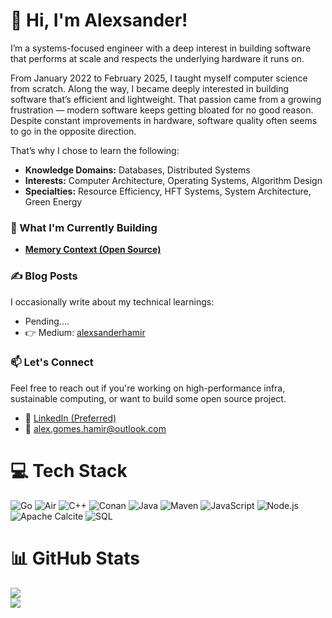# 👋 Hi, I'm Alexsander!
I’m a systems-focused engineer with a deep interest in building software that performs at scale and respects the underlying hardware it runs on.


From January 2022 to February 2025, I taught myself computer science from scratch. Along the way, I became deeply interested in building software that’s efficient and lightweight. That passion came from a growing frustration — modern software keeps getting bloated for no good reason. Despite constant improvements in hardware, software quality often seems to go in the opposite direction.

That’s why I chose to learn the following:
- **Knowledge Domains:** Databases, Distributed Systems  
- **Interests:** Computer Architecture, Operating Systems, Algorithm Design  
- **Specialties:** Resource Efficiency, HFT Systems, System Architecture, Green Energy

### 🧠 What I'm Currently Building
- **[Memory Context (Open Source)](https://github.com/AlexsanderHamir/memory-context)**
### ✍️ Blog Posts
I occasionally write about my technical learnings:
- Pending....
- 👉 Medium: [alexsanderhamir](https://alexsanderhamir.medium.com/)
### 📫 Let's Connect
Feel free to reach out if you're working on high-performance infra, sustainable computing, or want to build some open source project.
- 💼 [LinkedIn (Preferred)](https://www.linkedin.com/in/alexsander-baptista/)
- 📧 alex.gomes.hamir@outlook.com
# 💻 Tech Stack
![Go](https://img.shields.io/badge/go-%2300ADD8.svg?style=for-the-badge&logo=go&logoColor=white)
![Air](https://img.shields.io/badge/Air%20(Golang%20Hot%20Reload)-00ADD8?style=for-the-badge&logo=go&logoColor=white)
![C++](https://img.shields.io/badge/c++-%2300599C.svg?style=for-the-badge&logo=c%2B%2B&logoColor=white)
![Conan](https://img.shields.io/badge/conan-35495E?style=for-the-badge&logo=circle&logoColor=white)
![Java](https://img.shields.io/badge/java-%23ED8B00.svg?style=for-the-badge&logo=openjdk&logoColor=white)
![Maven](https://img.shields.io/badge/maven-C71A36?style=for-the-badge&logo=apachemaven&logoColor=white)
![JavaScript](https://img.shields.io/badge/javascript-%23323330.svg?style=for-the-badge&logo=javascript&logoColor=%23F7DF1E)
![Node.js](https://img.shields.io/badge/node.js-339933?style=for-the-badge&logo=nodedotjs&logoColor=white)
![Apache Calcite](https://img.shields.io/badge/Apache%20Calcite-20232A?style=for-the-badge&logo=apache&logoColor=white)
![SQL](https://img.shields.io/badge/SQL-4479A1?style=for-the-badge&logo=postgresql&logoColor=white)
# 📊 GitHub Stats
![](https://github-readme-stats.vercel.app/api?username=AlexsanderHamir&theme=radical&hide_border=false&include_all_commits=true&count_private=true)<br/>
![](https://github-profile-trophy.vercel.app/?username=AlexsanderHamir&theme=radical&no-frame=false&no-bg=true&margin-w=4)
